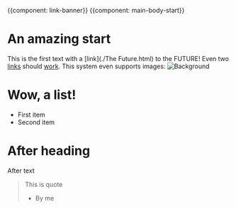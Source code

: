 {{component: link-banner}}
{{component: main-body-start}}
# An amazing start

This is the first text 
with a [link](./The Future.html) to the FUTURE!
Even two [links](https://pipinspace.github.io) should [work](https://pipinspace.github.io).
This system even supports images:
![Background](./img/TitleBackground.png)

# Wow, a list!

- First item
- Second item

# After heading

After text
> This is quote
> - By me